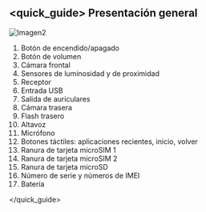 ## <quick_guide> Presentación general

![Imagen2]()

1. Botón de encendido/apagado
2. Botón de volumen
3. Cámara frontal
4. Sensores de luminosidad y de proximidad
5. Receptor
6. Entrada USB
7. Salida de auriculares
8. Cámara trasera
9. Flash trasero
10. Altavoz
11. Micrófono
12. Botones táctiles: aplicaciones recientes, inicio, volver
13. Ranura de tarjeta microSIM 1
14. Ranura de tarjeta microSIM 2
15. Ranura de tarjeta microSD
16. Número de serie y números de IMEI
17. Batería

</quick_guide>
